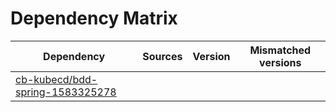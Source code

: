 # Dependency Matrix

Dependency | Sources | Version | Mismatched versions
---------- | ------- | ------- | -------------------
[cb-kubecd/bdd-spring-1583325278](https://github.com/cb-kubecd/bdd-spring-1583325278.git) |  | []() | 
